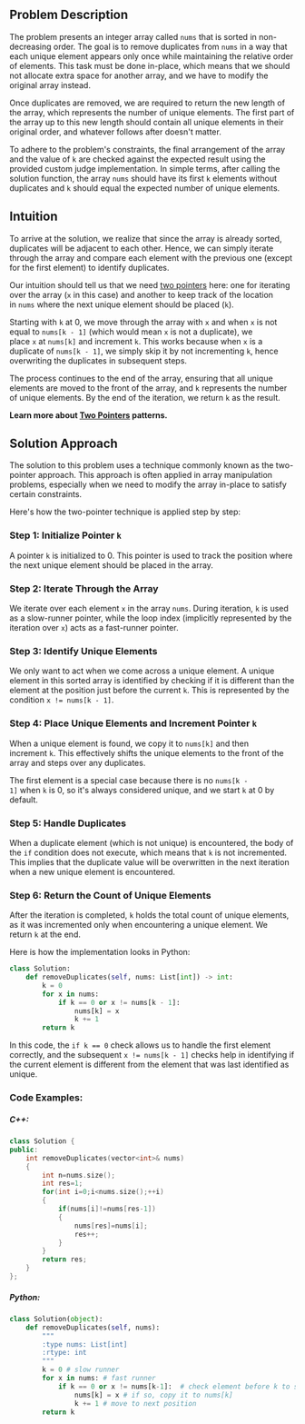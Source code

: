 
## Problem Description

The problem presents an integer array called `nums` that is sorted in non-decreasing order. The goal is to remove duplicates from `nums` in a way that each unique element appears only once while maintaining the relative order of elements. This task must be done in-place, which means that we should not allocate extra space for another array, and we have to modify the original array instead.

Once duplicates are removed, we are required to return the new length of the array, which represents the number of unique elements. The first part of the array up to this new length should contain all unique elements in their original order, and whatever follows after doesn't matter.

To adhere to the problem's constraints, the final arrangement of the array and the value of `k` are checked against the expected result using the provided custom judge implementation. In simple terms, after calling the solution function, the array `nums` should have its first `k` elements without duplicates and `k` should equal the expected number of unique elements.

## Intuition

To arrive at the solution, we realize that since the array is already sorted, duplicates will be adjacent to each other. Hence, we can simply iterate through the array and compare each element with the previous one (except for the first element) to identify duplicates.

Our intuition should tell us that we need [two pointers](https://algo.monster/problems/two_pointers_intro) here: one for iterating over the array (`x` in this case) and another to keep track of the location in `nums` where the next unique element should be placed (`k`).

Starting with `k` at 0, we move through the array with `x` and when `x` is not equal to `nums[k - 1]` (which would mean `x` is not a duplicate), we place `x` at `nums[k]` and increment `k`. This works because when `x` is a duplicate of `nums[k - 1]`, we simply skip it by not incrementing `k`, hence overwriting the duplicates in subsequent steps.

The process continues to the end of the array, ensuring that all unique elements are moved to the front of the array, and `k` represents the number of unique elements. By the end of the iteration, we return `k` as the result.

**Learn more about [Two Pointers](https://algo.monster/problems/two_pointers_intro) patterns.**

## Solution Approach

The solution to this problem uses a technique commonly known as the two-pointer approach. This approach is often applied in array manipulation problems, especially when we need to modify the array in-place to satisfy certain constraints.

Here's how the two-pointer technique is applied step by step:

### Step 1: Initialize Pointer `k`

A pointer `k` is initialized to 0. This pointer is used to track the position where the next unique element should be placed in the array.

### Step 2: Iterate Through the Array

We iterate over each element `x` in the array `nums`. During iteration, `k` is used as a slow-runner pointer, while the loop index (implicitly represented by the iteration over `x`) acts as a fast-runner pointer.

### Step 3: Identify Unique Elements

We only want to act when we come across a unique element. A unique element in this sorted array is identified by checking if it is different than the element at the position just before the current `k`. This is represented by the condition `x != nums[k - 1]`.

### Step 4: Place Unique Elements and Increment Pointer `k`

When a unique element is found, we copy it to `nums[k]` and then increment `k`. This effectively shifts the unique elements to the front of the array and steps over any duplicates.

The first element is a special case because there is no `nums[k - 1]` when `k` is 0, so it's always considered unique, and we start `k` at 0 by default.

### Step 5: Handle Duplicates

When a duplicate element (which is not unique) is encountered, the body of the `if` condition does not execute, which means that `k` is not incremented. This implies that the duplicate value will be overwritten in the next iteration when a new unique element is encountered.

### Step 6: Return the Count of Unique Elements

After the iteration is completed, `k` holds the total count of unique elements, as it was incremented only when encountering a unique element. We return `k` at the end.

Here is how the implementation looks in Python:

```python
class Solution:
    def removeDuplicates(self, nums: List[int]) -> int:
        k = 0
        for x in nums:
            if k == 0 or x != nums[k - 1]:
                nums[k] = x
                k += 1
        return k
```

In this code, the `if k == 0` check allows us to handle the first element correctly, and the subsequent `x != nums[k - 1]` checks help in identifying if the current element is different from the element that was last identified as unique.


### Code Examples:

##### C++:

```cpp
class Solution {
public:
    int removeDuplicates(vector<int>& nums) 
    {
        int n=nums.size();
        int res=1;
        for(int i=0;i<nums.size();++i)
        {
            if(nums[i]!=nums[res-1])
            {
                nums[res]=nums[i];
                res++;
            }
        }
        return res;
    }
};
```


##### Python:

```python
class Solution(object):
    def removeDuplicates(self, nums):
        """
        :type nums: List[int]
        :rtype: int
        """
        k = 0 # slow runner
        for x in nums: # fast runner
            if k == 0 or x != nums[k-1]:  # check element before k to see if it is unique
                nums[k] = x # if so, copy it to nums[k]
                k += 1 # move to next position
        return k
```


